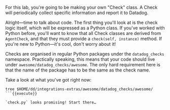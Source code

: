 For this lab, you're going to be making your own "Check" class. A Check will periodically collect specific information and report it to Datadog.

Alright—time to talk about code. The first thing you'll look at is the check logic itself, which will be expressed as a Python class. If you've worked with Python before, you'll want to know that all Check classes are derived from `AgentCheck`, and that they must provide a `check(self, instance)` method. If you're new to Python—it's cool, don't worry about it!

Checks are organised in regular Python packages under the `datadog_checks` namespace. Practically speaking, this means that your code should live under `awesome/datadog_checks/awesome`. The only hard requirement here is that the name of the package has to be the same as the check name.

Take a look at what you've got right now:
```
tree $HOME/dd/integrations-extras/awesome/datadog_checks/awesome/
```{{execute}}

`check.py` looks promising! Start there…
